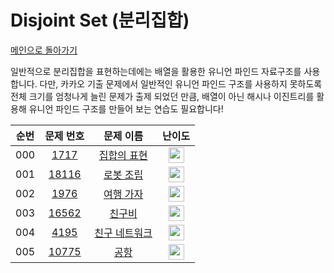 # Disjoint Set (분리집합)

[메인으로 돌아가기](https://github.com/Alom-codingTest/codingTest-25-1)

일반적으로 분리집합을 표현하는데에는 배열을 활용한 유니언 파인드 자료구조를 사용합니다.
다만, 카카오 기출 문제에서 일반적인 유니언 파인드 구조를 사용하지 못하도록 전체 크기를 엄청나게 늘린 문제가 출제 되었던 만큼,
배열이 아닌 해시나 이진트리를 활용해 유니언 파인드 구조를 만들어 보는 연습도 필요합니다!

| 순번  |                                   문제 번호                                   |                                   문제 이름                                    |                                        난이도                                         |
|:---:|:-------------------------------------------------------------------------:|:--------------------------------------------------------------------------:|:----------------------------------------------------------------------------------:|
| 000 |  <a href="https://www.acmicpc.net/problem/1717" target="_blank">1717</a>  | <a href="https://www.acmicpc.net/problem/1717" target="_blank">집합의 표현</a>  | <img height="25px" width="25px" src="https://static.solved.ac/tier_small/11.svg"/> |<a href="./../../solution/disjoint_set/1717" target="_blank">바로 가기</a>|
| 001 | <a href="https://www.acmicpc.net/problem/18116" target="_blank">18116</a> | <a href="https://www.acmicpc.net/problem/18116" target="_blank">로봇 조립</a>  | <img height="25px" width="25px" src="https://static.solved.ac/tier_small/12.svg"/> |<a href="./../../solution/disjoint_set/18116" target="_blank">바로 가기</a>|
| 002 |  <a href="https://www.acmicpc.net/problem/1976" target="_blank">1976</a>  |  <a href="https://www.acmicpc.net/problem/1976" target="_blank">여행 가자</a>  | <img height="25px" width="25px" src="https://static.solved.ac/tier_small/12.svg"/> |<a href="./../../solution/disjoint_set/1976" target="_blank">바로 가기</a>|
| 003 | <a href="https://www.acmicpc.net/problem/16562" target="_blank">16562</a> |  <a href="https://www.acmicpc.net/problem/16562" target="_blank">친구비</a>   | <img height="25px" width="25px" src="https://static.solved.ac/tier_small/12.svg"/> |<a href="./../../solution/disjoint_set/16562" target="_blank">바로 가기</a>|
| 004 |  <a href="https://www.acmicpc.net/problem/4195" target="_blank">4195</a>  | <a href="https://www.acmicpc.net/problem/4195" target="_blank">친구 네트워크</a> | <img height="25px" width="25px" src="https://static.solved.ac/tier_small/14.svg"/> |<a href="./../../solution/disjoint_set/4195" target="_blank">바로 가기</a>|
| 005 | <a href="https://www.acmicpc.net/problem/10775" target="_blank">10775</a> |   <a href="https://www.acmicpc.net/problem/10775" target="_blank">공항</a>   | <img height="25px" width="25px" src="https://static.solved.ac/tier_small/14.svg"/> |<a href="./../../solution/disjoint_set/10775" target="_blank">바로 가기</a>|
